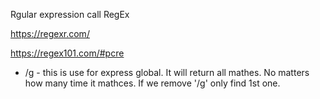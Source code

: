 Rgular expression call RegEx

https://regexr.com/

https://regex101.com/#pcre

* /g - 
this is use for express global. It will return all mathes. No matters how many time it mathces. If we remove '/g' only find 1st one.
